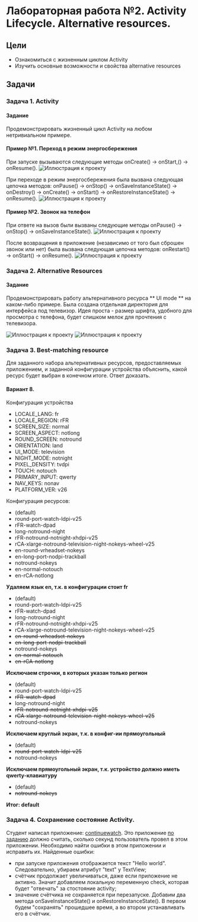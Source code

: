 # Лабораторная работа №2. Activity Lifecycle. Alternative resources.  
## Цели  
* Ознакомиться с жизненным циклом Activity  
* Изучить основные возможности и свойства alternative resources  
  
## Задачи  
### Задача 1. Activity  
#### Задание  
Продемонстрировать жизненный цикл Activity на любом нетривиальном примере.  

#### Пример №1. Переход в режим энергосбережения
При запуске вызываются следующие методы onCreate() -> onStart,() -> onResume(). 
![Иллюстрация к проекту](https://github.com/stalnoi0edinorog/androidLab2/blob/master/forReports/start.JPG)

При переходе в режим энергосбережения была вызвана следующая цепочка методов:
onPause() -> onStop() -> onSaveInstanceState() -> onDestroy() -> onCreate() -> onStart() -> onRestoreInstanceState() -> onResume().
![Иллюстрация к проекту](https://github.com/stalnoi0edinorog/androidLab2/blob/master/forReports/energy.JPG)

#### Пример №2. Звонок на телефон
При ответе на вызов были вызваны следующие методы onPause() -> onStop() -> onSaveInstanceState(). 
![Иллюстрация к проекту](https://github.com/stalnoi0edinorog/androidLab2/blob/master/forReports/call.JPG)

После возвращения в приложение (независимо от того был сброшен звонок или нет) была вызвана следующая цепочка методов: onRestart() -> onStart() -> onResume().
![Иллюстрация к проекту](https://github.com/stalnoi0edinorog/androidLab2/blob/master/forReports/call2.JPG)

### Задача 2. Alternative Resources  
#### Задание  
Продемонстрировать работу альтернативного ресурса ** UI mode ** на каком-либо примере.
Была создана отдельная директория для интерфейса под телевизор. Идея проста - размер шрифта, удобного для просмотра с телефона, будет слишком мелок для прочтения с телевизора.

![Иллюстрация к проекту](https://github.com/stalnoi0edinorog/androidLab2/blob/master/forReports/phone.JPG)
![Иллюстрация к проекту](https://github.com/stalnoi0edinorog/androidLab2/blob/master/forReports/television.JPG)


### Задача 3. Best-matching resource  
Для заданного набора альтернативных ресурсов, предоставляемых приложением, и заданной конфигурации устройства объяснить, какой ресурс будет выбран в конечном итоге. Ответ доказать.
#### Вариант 8. 
Конфигурация устройства
- LOCALE_LANG: fr
- LOCALE_REGION: rFR
- SCREEN_SIZE: normal
- SCREEN_ASPECT: notlong
- ROUND_SCREEN: notround
- ORIENTATION: land
- UI_MODE: television
- NIGHT_MODE: notnight
- PIXEL_DENSITY: tvdpi
- TOUCH: notouch
- PRIMARY_INPUT: qwerty
- NAV_KEYS: nonav
- PLATFORM_VER: v26

Конфигурация ресурсов:
- (default)
- round-port-watch-ldpi-v25
- rFR-watch-dpad
- long-notround-night
- rFR-notround-notnight-xhdpi-v25
- rCA-xlarge-notround-television-night-nokeys-wheel-v25
- en-round-vrheadset-nokeys
- en-long-port-nodpi-trackball
- notround-nokeys
- en-normal-notouch
- en-rCA-notlong

**Удаляем язык en, т.к. в конфигурации стоит fr**
- (default)
- round-port-watch-ldpi-v25
- rFR-watch-dpad
- long-notround-night
- rFR-notround-notnight-xhdpi-v25
- rCA-xlarge-notround-television-night-nokeys-wheel-v25
- ~~en-round-vrheadset-nokeys~~
- ~~en-long-port-nodpi-trackball~~
- notround-nokeys
- ~~en-normal-notouch~~
- ~~en-rCA-notlong~~

**Исключаем строчки, в которых указан только регион**
- (default)
- round-port-watch-ldpi-v25
- ~~rFR-watch-dpad~~
- long-notround-night
- ~~rFR-notround-notnight-xhdpi-v25~~
- ~~rCA-xlarge-notround-television-night-nokeys-wheel-v25~~
- notround-nokeys

**Исключаем круглый экран, т.к. в конфиг-ии прямоугольный**
- (default)
- ~~round-port-watch-ldpi-v25~~
- notround-nokeys

**Исключаем прямоугольный экран, т.к. устройство должно иметь qwerty-клавиатуру**
- (default)
- ~~notround-nokeys~~

**Итог: default**


### Задача 4. Сохранение состояние Activity.  
Студент написал приложение: [continuewatch](continuewatch). Это приложение [по заданию](continuewatch/README.md) должно считать, сколько секунд пользователь провел в этом приложении. Необходимо найти ошибки в этом приложении и исправить их.
Найденные ошибки:
- при запуске приложения отображается текст "Hello world". Следовательно, убираем атрибут "text" у TextView;
- счётчик продолжает увеличиваться, даже если приложение не активно. Значит добавляем локальную переменную check, которая будет "отвечать" за стостояние activity;
- значение счётчика не сохраняется при перезапуске. Добавим два метода onSaveInstanceState() и onRestoreInstanceState(). В первом будем "сохранять" прошедшее время, а во втором устанавливать его в счётчик.

